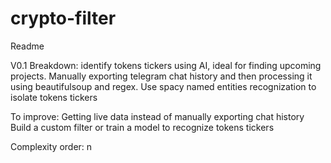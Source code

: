 # crypto-filter

Readme

V0.1 Breakdown: identify tokens tickers using AI, ideal for finding upcoming projects.
Manually exporting telegram chat history and then processing it using beautifulsoup and regex.
Use spacy named entities recognization to isolate tokens tickers

To improve:
Getting live data instead of manually exporting chat history
Build a custom filter or train a model to recognize tokens tickers

Complexity order: n

